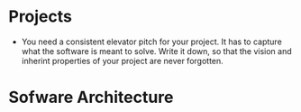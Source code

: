 # Projects

* You need a consistent elevator pitch for your project. It has to capture what the software is meant to solve. Write it down, so that the vision and inherint properties of your project are never forgotten.



# Sofware Architecture

